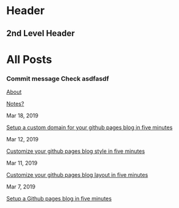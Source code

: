 # Header

## 2nd Level Header

# All Posts

### Commit message Check asdfasdf

[About](about.md)

[Notes?](Poisson_Regression_Notes.html)

Mar 18, 2019

[Setup a custom domain for your github pages blog in five minutes](https://aregsar.com/blog/2019/how-to-setup-a-custom-domain-for-your-github-pages-blog-in-five-minutes)

Mar 12, 2019

[Customize your github pages blog style in five minutes](https://aregsar.com/blog/2019/how-to-customize-your-github-pages-blog-style-in-five-minutes)

Mar 11, 2019

[Customize your github pages blog layout in five minutes](https://aregsar.com/blog/2019/how-to-customize-your-github-pages-blog-layout-in-five-minutes)

Mar 7, 2019

[Setup a Github pages blog in five minutes](https://aregsar.com/blog/2019/how-to-setup-a-github-pages-blog-in-five-minutes)